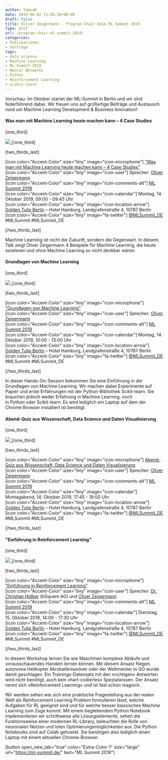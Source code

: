```yaml
---
author: TabeaH
date: 2019-08-02 11:56:36+00:00
draft: false
title: Oliver Zeigermann - Program Chair beim ML Summit 2019
type: post
url: /program-chair-ml-summit-2019/
categories:
- Publikationen
- Vorträge
tags:
- data science
- Machine Learning
- ML-Summit-2019
- Neural Networks
- Python
- Reinforcement Learning
- scikit-learn
---
```





Vorschau: Im Oktober startet der ML-Summit in Berlin und wir sind federführend dabei. Wir freuen uns auf großartige Beiträge und Austausch rund um Machine Learning Development & Business Innovation!







#### Was man mit Machine Learning heute machen kann – 4 Case Studies






[one_third]




[![](https://www.embarc.de/wp-content/uploads/2019/07/MLS_2019_Logo.png)
](https://ml-summit.de/)[/one_third]




[two_thirds_last]




[icon color="Accent-Color" size="tiny" image="icon-microphone"] ["Was man mit Machine Learning heute machen kann – 4 Case Studies"](https://ml-summit.de/machine-learning-basics-and-tools/was-man-mit-machine-learning-heute-machen-kann-4-case-studies/)  
[icon color="Accent-Color" size="tiny" image="icon-user"] Sprecher: [Oliver Zeigermann](https://www.embarc.de/Oliver-Zeigermann/)  
[icon color="Accent-Color" size="tiny" image="icon-comments-alt"] [ML Summit 2019](https://ml-summit.de/)  
[icon color="Accent-Color" size="tiny" image="icon-calendar"] Montag, 14. Oktober 2019, 09:00 - 09:45 Uhr  
[icon color="Accent-Color" size="tiny" image="icon-location-arrow"] [Golden Tulip Berlin](https://ml-summit.de/location/) – Hotel Hamburg, Landgrafenstraße 4, 10787 Berlin  
[icon color="Accent-Color" size="tiny" image="fa-twitter"] [@MLSummit_DE](https://twitter.com/MLSummit_DE) #MLSummit #MLSummit_DE




[/two_thirds_last]




Machine Learning ist nicht die Zukunft, sondern die Gegenwart. In diesem Talk zeigt Oliver Zeigermann 4 Beispiele für Machine Learning, die heute existieren und ohne Machine Learning so nicht denkbar wären.












#### Grundlagen von Machine Learning






[one_third]




[![](https://www.embarc.de/wp-content/uploads/2019/07/MLS_2019_Logo.png)
](https://ml-summit.de/)[/one_third]




[two_thirds_last]




[icon color="Accent-Color" size="tiny" image="icon-microphone"] ["Grundlagen von Machine Learning"](https://ml-summit.de/machine-learning-basics-and-tools/grundlagen-von-machine-learning/)  
[icon color="Accent-Color" size="tiny" image="icon-user"] Sprecher: [Oliver Zeigermann](https://www.embarc.de/Oliver-Zeigermann/)  
[icon color="Accent-Color" size="tiny" image="icon-comments-alt"] [ML Summit 2019](https://ml-summit.de/)  
[icon color="Accent-Color" size="tiny" image="icon-calendar"] Montag, 14. Oktober 2019, 10:00 - 13:00 Uhr  
[icon color="Accent-Color" size="tiny" image="icon-location-arrow"] [Golden Tulip Berlin](https://ml-summit.de/location/) – Hotel Hamburg, Landgrafenstraße 4, 10787 Berlin  
[icon color="Accent-Color" size="tiny" image="fa-twitter"] [@MLSummit_DE](https://twitter.com/MLSummit_DE) #MLSummit #MLSummit_DE




[/two_thirds_last]




In dieser Hands-On-Session bekommen Sie eine Einführung in die Grundlagen von Machine Learning. Wir machen dabei Experimente auf Papier und erste Erfahrungen mit der Python-Bibliothek Scikit-learn. Sie brauchen jedoch weder Erfahrung in Machine Learning, noch  
in Python oder Scikit-learn. Es wird lediglich ein Laptop auf dem der Chrome Browser installiert ist benötigt.












#### Abend-Quiz aus Wissenschaft, Data Science und Daten Visualisierung






[one_third]




[![](https://www.embarc.de/wp-content/uploads/2019/07/MLS_2019_Logo.png)
](https://ml-summit.de/)[/one_third]




[two_thirds_last]




[icon color="Accent-Color" size="tiny" image="icon-microphone"] [Abend-Quiz aus Wissenschaft, Data Science und Daten Visualisierung](https://ml-summit.de/machine-learning-basics-and-tools/abend-quiz-aus-wissenschaft-data-science-und-daten-visualisierung/)  
[icon color="Accent-Color" size="tiny" image="icon-user"] Sprecher: [Oliver Zeigermann](https://www.embarc.de/Oliver-Zeigermann/)  
[icon color="Accent-Color" size="tiny" image="icon-comments-alt"] [ML Summit 2019](https://ml-summit.de/)  
[icon color="Accent-Color" size="tiny" image="icon-calendar"] Montagabend, 14. Oktober 2019, 17:45 - 19:00 Uhr  
[icon color="Accent-Color" size="tiny" image="icon-location-arrow"] [Golden Tulip Berlin](https://ml-summit.de/location/) – Hotel Hamburg, Landgrafenstraße 4, 10787 Berlin  
[icon color="Accent-Color" size="tiny" image="fa-twitter"] [@MLSummit_DE](https://twitter.com/MLSummit_DE) #MLSummit #MLSummit_DE




[/two_thirds_last]












#### "Einführung in Reinforcement Learning"






[one_third]




[![](https://www.embarc.de/wp-content/uploads/2019/07/MLS_2019_Logo.png)
](https://ml-summit.de/)[/one_third]




[two_thirds_last]




[icon color="Accent-Color" size="tiny" image="icon-microphone"] ["Einführung in Reinforcement Learning"](https://ml-summit.de/advanced-machine-learning/einfuehrung-in-reinforcement-learning/)  
[icon color="Accent-Color" size="tiny" image="icon-user"] Sprecher: [Dr. Christian Hidber](https://ml-summit.de/speaker/dr-christian-hidber/) (bSquare AG) und [Oliver Zeigermann](https://www.embarc.de/Oliver-Zeigermann/)  
[icon color="Accent-Color" size="tiny" image="icon-comments-alt"] [ML Summit 2019](https://ml-summit.de/)  
[icon color="Accent-Color" size="tiny" image="icon-calendar"] Dienstag, 15. Oktober 2019, 14:00 - 17:30 Uhr  
[icon color="Accent-Color" size="tiny" image="icon-location-arrow"] [Golden Tulip Berlin](https://ml-summit.de/location/) – Hotel Hamburg, Landgrafenstraße 4, 10787 Berlin  
[icon color="Accent-Color" size="tiny" image="fa-twitter"] [@MLSummit_DE](https://twitter.com/MLSummit_DE) #MLSummit #MLSummit_DE




[/two_thirds_last]




In diesem Workshop lernen Sie wie Maschinen komplexe Abläufe und vorausschauendes Handeln lernen können. Mit diesem Ansatz fliegen autonome Helikopter Akrobatikmanöver oder der Weltmeister in GO wurde damit geschlagen. Ein Trainings-Datensatz mit den «richtigen» Antworten wird nicht benötigt, auch kein «hart-codiertes» Spezialwissen. Der Ansatz nennt sich «Reinforcement Learning» und ist fast schon magisch.




Wir werden sehen wie sich eine praktische Fragestellung aus der realen Welt als Reinforcement Learning Problem formulieren lässt, welche Aufgaben für RL geeignet sind und für welche besser klassisches Machine Learning zum Zuge kommt. Mit einem begleitendem Python Notebook implementieren wir schrittweise alle Lösungselemente, sehen die Funktionsweise einer modernen RL-Library, beleuchten die Rolle von neuronalen Netzen und loten Optimierungsmöglichkeiten aus. Die Python Notebooks sind auf Colab gehostet. Sie benötigen also lediglich einen Laptop mit einem aktuellen Chrome-Browser.











[button open_new_tab="true" color="Extra-Color-1" size="large" url="https://ml-summit.de/" text="ML Summit 2019"]










